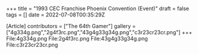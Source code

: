 +++
title = "1993 CEC Franchise Phoenix Convention (Event)"
draft = false
tags = []
date = 2022-07-08T00:35:29Z

[Article]
contributors = ["The 64th Gamer"]
gallery = ["4g334g.png","2g4f3rc.png","43g4g33g34g.png","c3r23cr23cr.png"]
+++
<gallery>
File:4g334g.png
File:2g4f3rc.png
File:43g4g33g34g.png
File:c3r23cr23cr.png
</gallery>